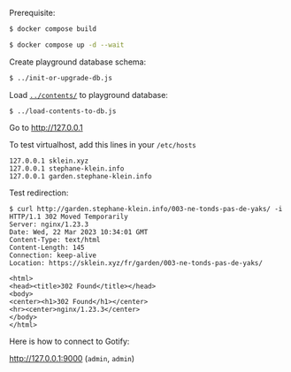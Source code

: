Prerequisite:

```sh
$ docker compose build
```

```sh
$ docker compose up -d --wait
```

Create playground database schema:

```sh
$ ../init-or-upgrade-db.js
```

Load [`../contents/`](../contents/) to playground database:

```
$ ../load-contents-to-db.js
```

Go to http://127.0.0.1

To test virtualhost, add this lines in your `/etc/hosts`

```
127.0.0.1 sklein.xyz
127.0.0.1 stephane-klein.info
127.0.0.1 garden.stephane-klein.info
```

Test redirection:

```
$ curl http://garden.stephane-klein.info/003-ne-tonds-pas-de-yaks/ -i
HTTP/1.1 302 Moved Temporarily
Server: nginx/1.23.3
Date: Wed, 22 Mar 2023 10:34:01 GMT
Content-Type: text/html
Content-Length: 145
Connection: keep-alive
Location: https://sklein.xyz/fr/garden/003-ne-tonds-pas-de-yaks/

<html>
<head><title>302 Found</title></head>
<body>
<center><h1>302 Found</h1></center>
<hr><center>nginx/1.23.3</center>
</body>
</html>
```

Here is how to connect to Gotify:

http://127.0.0.1:9000 (`admin`, `admin`)
